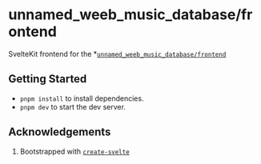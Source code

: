 # unnamed_weeb_music_database/frontend

SvelteKit frontend for the *[`unnamed_weeb_music_database/frontend`](https://github.com/unnamed-weeb-organization/database)

## Getting Started

- `pnpm install` to install dependencies.
- `pnpm dev` to start the dev server.

## Acknowledgements

1. Bootstrapped with [`create-svelte`](https://github.com/sveltejs/kit/tree/master/packages/create-svelte)